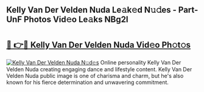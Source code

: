 ## Kelly Van Der Velden Nuda Le𝚊k𝚎d N𝚞𝚍es - Part-UnF Photos Vid𝚎o Le𝚊ks NBg2l

# <h2><a href="http://fbf9moq.evod.top/?m=Kelly+Van+Der+Velden+Nuda">🔗 👉🔴 Kelly Van Der Velden Nuda Vid𝚎o Ph𝚘t𝚘s</a></h2>

[![Kelly Van Der Velden Nuda N𝚞d𝚎s](https://i.imgur.com/8V9OHl7.gif)](http://fbf9moq.evod.top/?m=Kelly+Van+Der+Velden+Nuda)
Online personality Kelly Van Der Velden Nuda creating engaging dance and lifestyle content. Kelly Van Der Velden Nuda public image is one of charisma and charm, but he's also known for his fierce determination and unwavering commitment. 
